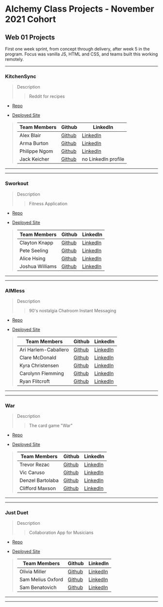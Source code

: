 <!-- 
still a few teams and lot on contact info -->
# Alchemy Class Projects - November 2021 Cohort

## Web 01 Projects

First one week sprint, from concept through delivery, after week 5 in the program.  Focus was vanilla JS, HTML and CSS, and teams built this working remotely.
___

### KitchenSync

> Description 
>> Reddit for recipes

* [Repo](https://github.com/armaBurton/project-week-kitchenSync)

* [Deployed Site](https://armaburton.github.io/project-week-kitchenSync/)

>| Team Members  | Github  | LinkedIn  |
>|---|---|---|
>| Alex Blair | [Github](https://github.com/alex-i-blair)  | [LinkedIn](https://www.linkedin.com/in/alex-blair-a72a10ab/)   |
>| Arma Burton |  [Github](https://github.com/armaBurton) |  [LinkedIn](https://www.linkedin.com/in/arma-burton/)  |
>| Philippe Ngom |  [Github](https://github.com/philngom) |  [LinkedIn](https://www.linkedin.com/in/philippe-ngom-134113102/)  |
>| Jack Keicher |  [Github](https://github.com/cadillacjack42) |  no LinkedIn profile |

___
___

### Sworkout

> Description 
>> Fitness Application

* [Repo](https://github.com/joshua360x/swork-out-timer)

* [Deployed Site](https://clayton-knapp.github.io/swork-out-timer/)

>| Team Members  | Github  | LinkedIn  |
>|---|---|---|
>| Clayton Knapp| [Github](https://github.com/clayton-knapp)   | [LinkedIn](https://www.linkedin.com/in/clayton-knapp/)   |
>| Pete Seeling |  [Github](https://github.com/PeteSeeling) |  [LinkedIn](https://www.linkedin.com/in/pete-seeling-014040231/)  |
>| Alice Hsing|  [Github](https://github.com/alicehsing) |  [LinkedIn](https://www.linkedin.com/in/alice-hsing-94603315/)  |
>| Joshua Williams |  [Github](https://github.com/joshua360x) |  [LinkedIn](https://www.linkedin.com/in/joshua-williams22/)  |

___
___
### AIMless

> Description 
>> 90's nostalgia Chatroom Instant Messaging

* [Repo](https://github.com/ryanflitcroft/AIMless)

* [Deployed Site](https://ryanflitcroft.github.io/AIMless/)

>| Team Members  | Github  | LinkedIn  |
>|---|---|---|
>| Ari Harlem-Caballero | [Github](https://github.com/ari-harlem-caballero)   | [LinkedIn](https://www.linkedin.com/in/ari-harlem-caballero/)   |
>| Clare McDonald | [Github](https://github.com/ClareMcDonald)  |  [LinkedIn](https://www.linkedin.com/in/clare-s-mcdonald/)  |
>| Kyra Christensen | [Github](https://github.com/Kyra-christensen)  |  [LinkedIn](https://www.linkedin.com/in/kyra-christensen)  |
>| Carolynn Flemming |  [Github](https://github.com/CarolynnFleming)  |  [LinkedIn](https://www.linkedin.com/in/carolynnfeming/)  |
>| Ryan Flitcroft |  [Github](https://github.com/ryanflitcroft)  |  [LinkedIn](https://www.linkedin.com/in/ryanflitcroft/)  |
___
___

### War

> Description 
>> The card game "War" 

* [Repo](https://github.com/viccaruso/card-game)

* [Deployed Site](https://viccaruso.github.io/card-game/)

>| Team Members  | Github  | LinkedIn  |
>|---|---|---|
>| Trevor Rezac | [Github](https://github.com/Trevor-Rezac)   | [LinkedIn](https://www.linkedin.com/in/trevor-rezac-a14840124)   |
>| Vic Caruso | [Github](https://github.com/viccaruso)  |  [LinkedIn](https://www.linkedin.com/in/viccaruso/)  |
>| Denzel Bartolaba | [Github](https://github.com/xDenzelB)  |  [LinkedIn](https://www.linkedin.com/in/denzel-bartolaba-45a322b5/)  |
>| Clifford Maxson |  [Github](https://github.com/Cliffmax85)  |  [LinkedIn](https://www.linkedin.com/in/clifford-maxson-a77a10ab/)  |

___
___

### Just Duet

> Description 
>> Collaboration App for Musicians

* [Repo](https://github.com/Benatovich/just-duet)

* [Deployed Site](https://benatovich.github.io/just-duet/)

>| Team Members  | Github  | LinkedIn  |
>|---|---|---|
>| Olivia Miller | [Github](https://github.com/oliviaamiller)   | [LinkedIn](https://www.linkedin.com/in/olivia-miller-8087141b5)   |
>| Sam Melius Oxford | [Github](https://github.com/Sam-Melius)  |  [LinkedIn](https://www.linkedin.com/in/sam-melius-oxford/)  |
>| Sam Benatovich | [Github](https://github.com/Benatovich)  |  [LinkedIn](https://www.linkedin.com/in/sam-benatovich)  |


___
___

<!--### Title

> Description 
>>

* [Repo]()

* [Deployed Site]()

>| Team Members  | Github  | LinkedIn  |
>|---|---|---|
>| Name| [Github]()   | [LinkedIn]()   |
>|  Name| [Github]()  |  [LinkedIn]()  |
>|  Name| [Github]()  |  [LinkedIn]()  |
>| Name |  [Github]()  |  [LinkedIn]()  |

___
___ -->
